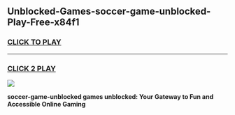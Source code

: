 
## Unblocked-Games-soccer-game-unblocked-Play-Free-x84f1
<h3>
<a href="https://premium76.site?title=soccer-game-unblocked&ref=19M">CLICK TO PLAY</a></h3>
<hr>

<h3>
<a href="https://premium76.site?title=soccer-game-unblocked&ref=19M">CLICK 2 PLAY</a>
  
</h3>

<a href="https://premium76.site?title=soccer-game-unblocked&ref=19M"><img src="https://clearcache.store/games.png"></a>


**soccer-game-unblocked games unblocked: Your Gateway to Fun and Accessible Online Gaming**

